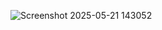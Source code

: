 ![Screenshot 2025-05-21 143052](https://github.com/user-attachments/assets/451ec599-7eb9-451d-bbee-a2cc3575082b)
